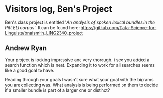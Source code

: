 # Visitors log, Ben's Project

Ben's class project is entitled '*An analysis of spoken lexical bundles in the Pitt ELI corpus*'.
It can be found here: https://github.com/Data-Science-for-Linguists/bnaismith_LING2340_project

## Andrew Ryan
Your project is looking impressive and very thorough. I see you added a search function which is neat. Expanding it to work for all searches seems like a good goal to have.

Reading through your goals I wasn't sure what your goal with the bigrams you are collecting was. What analysis is being performed on them to decide if a smaller bundle is part of a larger one or distinct?